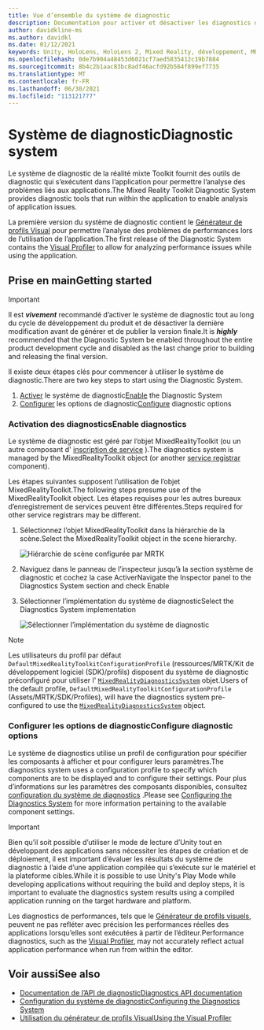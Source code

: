 ```yaml
---
title: Vue d’ensemble du système de diagnostic
description: Documentation pour activer et désactiver les diagnostics dans MRTK
author: davidkline-ms
ms.author: davidkl
ms.date: 01/12/2021
keywords: Unity, HoloLens, HoloLens 2, Mixed Reality, développement, MRTK
ms.openlocfilehash: 0de7b904a48453d6021cf7aed5835412c19b7884
ms.sourcegitcommit: 8b4c2b1aac83bc8adf46acfd92b564f899ef7735
ms.translationtype: MT
ms.contentlocale: fr-FR
ms.lasthandoff: 06/30/2021
ms.locfileid: "113121777"
---
```

# <a name="diagnostic-system"></a><span data-ttu-id="6925f-104">Système de diagnostic</span><span class="sxs-lookup"><span data-stu-id="6925f-104">Diagnostic system</span></span>

<span data-ttu-id="6925f-105">Le système de diagnostic de la réalité mixte Toolkit fournit des outils de diagnostic qui s’exécutent dans l’application pour permettre l’analyse des problèmes liés aux applications.</span><span class="sxs-lookup"><span data-stu-id="6925f-105">The Mixed Reality Toolkit Diagnostic System provides diagnostic tools that run within the application to enable analysis of application issues.</span></span>

<span data-ttu-id="6925f-106">La première version du système de diagnostic contient le [Générateur de profils Visual](using-visual-profiler.md) pour permettre l’analyse des problèmes de performances lors de l’utilisation de l’application.</span><span class="sxs-lookup"><span data-stu-id="6925f-106">The first release of the Diagnostic System contains the [Visual Profiler](using-visual-profiler.md) to allow for analyzing performance issues while using the application.</span></span>

## <a name="getting-started"></a><span data-ttu-id="6925f-107">Prise en main</span><span class="sxs-lookup"><span data-stu-id="6925f-107">Getting started</span></span>

> [!IMPORTANT]
> <span data-ttu-id="6925f-108">Il est **_vivement_** recommandé d’activer le système de diagnostic tout au long du cycle de développement du produit et de désactiver la dernière modification avant de générer et de publier la version finale.</span><span class="sxs-lookup"><span data-stu-id="6925f-108">It is **_highly_** recommended that the Diagnostic System be enabled throughout the entire product development cycle and disabled as the last change prior to building and releasing the final version.</span></span>

<span data-ttu-id="6925f-109">Il existe deux étapes clés pour commencer à utiliser le système de diagnostic.</span><span class="sxs-lookup"><span data-stu-id="6925f-109">There are two key steps to start using the Diagnostic System.</span></span>

1. <span data-ttu-id="6925f-110">[Activer](#enable-diagnostics) le système de diagnostic</span><span class="sxs-lookup"><span data-stu-id="6925f-110">[Enable](#enable-diagnostics) the Diagnostic System</span></span>
2. <span data-ttu-id="6925f-111">[Configurer](#configure-diagnostic-options) les options de diagnostic</span><span class="sxs-lookup"><span data-stu-id="6925f-111">[Configure](#configure-diagnostic-options) diagnostic options</span></span>

### <a name="enable-diagnostics"></a><span data-ttu-id="6925f-112">Activation des diagnostics</span><span class="sxs-lookup"><span data-stu-id="6925f-112">Enable diagnostics</span></span>

<span data-ttu-id="6925f-113">Le système de diagnostic est géré par l’objet MixedRealityToolkit (ou un autre composant d' [inscription de service](xref:Microsoft.MixedReality.Toolkit.IMixedRealityServiceRegistrar) ).</span><span class="sxs-lookup"><span data-stu-id="6925f-113">The diagnostics system is managed by the MixedRealityToolkit object (or another [service registrar](xref:Microsoft.MixedReality.Toolkit.IMixedRealityServiceRegistrar) component).</span></span>

<span data-ttu-id="6925f-114">Les étapes suivantes supposent l’utilisation de l’objet MixedRealityToolkit.</span><span class="sxs-lookup"><span data-stu-id="6925f-114">The following steps presume use of the MixedRealityToolkit object.</span></span> <span data-ttu-id="6925f-115">Les étapes requises pour les autres bureaux d’enregistrement de services peuvent être différentes.</span><span class="sxs-lookup"><span data-stu-id="6925f-115">Steps required for other service registrars may be different.</span></span>

1. <span data-ttu-id="6925f-116">Sélectionnez l’objet MixedRealityToolkit dans la hiérarchie de la scène.</span><span class="sxs-lookup"><span data-stu-id="6925f-116">Select the MixedRealityToolkit object in the scene hierarchy.</span></span>

    ![Hiérarchie de scène configurée par MRTK](../images/MRTK_ConfiguredHierarchy.png)

1. <span data-ttu-id="6925f-118">Naviguez dans le panneau de l’inspecteur jusqu’à la section système de diagnostic et cochez la case Activer</span><span class="sxs-lookup"><span data-stu-id="6925f-118">Navigate the Inspector panel to the Diagnostics System section and check Enable</span></span>
1. <span data-ttu-id="6925f-119">Sélectionner l’implémentation du système de diagnostic</span><span class="sxs-lookup"><span data-stu-id="6925f-119">Select the Diagnostics System implementation</span></span>

    ![Sélectionner l’implémentation du système de diagnostic](../images/diagnostics/DiagnosticsSelectSystemType.png)

> [!NOTE]
> <span data-ttu-id="6925f-121">Les utilisateurs du profil par défaut `DefaultMixedRealityToolkitConfigurationProfile` (ressources/MRTK/Kit de développement logiciel (SDK)/profils) disposent du système de diagnostic préconfiguré pour utiliser l' [`MixedRealityDiagnosticsSystem`](xref:Microsoft.MixedReality.Toolkit.Diagnostics.MixedRealityDiagnosticsSystem) objet.</span><span class="sxs-lookup"><span data-stu-id="6925f-121">Users of the default profile, `DefaultMixedRealityToolkitConfigurationProfile` (Assets/MRTK/SDK/Profiles), will have the diagnostics system pre-configured to use the [`MixedRealityDiagnosticsSystem`](xref:Microsoft.MixedReality.Toolkit.Diagnostics.MixedRealityDiagnosticsSystem) object.</span></span>

### <a name="configure-diagnostic-options"></a><span data-ttu-id="6925f-122">Configurer les options de diagnostic</span><span class="sxs-lookup"><span data-stu-id="6925f-122">Configure diagnostic options</span></span>

<span data-ttu-id="6925f-123">Le système de diagnostics utilise un profil de configuration pour spécifier les composants à afficher et pour configurer leurs paramètres.</span><span class="sxs-lookup"><span data-stu-id="6925f-123">The diagnostics system uses a configuration profile to specify which components are to be displayed and to configure their settings.</span></span> <span data-ttu-id="6925f-124">Pour plus d’informations sur les paramètres des composants disponibles, consultez [configuration du système de diagnostics](configuring-diagnostics.md) .</span><span class="sxs-lookup"><span data-stu-id="6925f-124">Please see [Configuring the Diagnostics System](configuring-diagnostics.md) for more information pertaining to the available component settings.</span></span>

> [!IMPORTANT]
> <span data-ttu-id="6925f-125">Bien qu’il soit possible d’utiliser le mode de lecture d’Unity tout en développant des applications sans nécessiter les étapes de création et de déploiement, il est important d’évaluer les résultats du système de diagnostic à l’aide d’une application compilée qui s’exécute sur le matériel et la plateforme cibles.</span><span class="sxs-lookup"><span data-stu-id="6925f-125">While it is possible to use Unity's Play Mode while developing applications without requiring the build and deploy steps, it is important to evaluate the diagnostics system results using a compiled application running on the target hardware and platform.</span></span>
>
> <span data-ttu-id="6925f-126">Les diagnostics de performances, tels que le [Générateur de profils visuels](using-visual-profiler.md), peuvent ne pas refléter avec précision les performances réelles des applications lorsqu’elles sont exécutées à partir de l’éditeur.</span><span class="sxs-lookup"><span data-stu-id="6925f-126">Performance diagnostics, such as the [Visual Profiler](using-visual-profiler.md), may not accurately reflect actual application performance when run from within the editor.</span></span>

## <a name="see-also"></a><span data-ttu-id="6925f-127">Voir aussi</span><span class="sxs-lookup"><span data-stu-id="6925f-127">See also</span></span>

- [<span data-ttu-id="6925f-128">Documentation de l’API de diagnostic</span><span class="sxs-lookup"><span data-stu-id="6925f-128">Diagnostics API documentation</span></span>](xref:Microsoft.MixedReality.Toolkit.Diagnostics)
- [<span data-ttu-id="6925f-129">Configuration du système de diagnostic</span><span class="sxs-lookup"><span data-stu-id="6925f-129">Configuring the Diagnostics System</span></span>](configuring-diagnostics.md)
- [<span data-ttu-id="6925f-130">Utilisation du générateur de profils Visual</span><span class="sxs-lookup"><span data-stu-id="6925f-130">Using the Visual Profiler</span></span>](using-visual-profiler.md)
